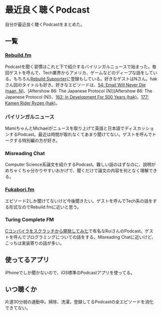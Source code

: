 # 最近良く聴くPodcast


自分が最近良く聴くPodcastをまとめた。

## 一覧

### [Rebuild.fm](http://rebuild.fm/)

Podcastを聞く習慣はこれと下で紹介するバイリンガルニュースで始まった。毎回ゲストを呼んで、Tech業界からアメリカ、ゲームなどのディープな話をしている。もちろん[Rebuild Supporter](https://rebuild.fm/supporter/)に登録もしている。好きなゲストはNさん。hakさん回のタイトルも好き。好きなエピソードは、[54: Email Will Never Die (naan, N)](https://rebuild.fm/54/)、[Aftershow 86: The Japanese Protocol (N)](Aftershow 86: The Japanese Protocol (N))、[162: In Development For 500 Years (hak)](https://rebuild.fm/162/)、[177: Kamen Rider Ryzen (hak)](https://rebuild.fm/177/)。

### バイリンガルニュース

MamiちゃんとMichaelがニュースを取り上げて英語と日本語でディスカッションするPodcast。最近は時間が取れなくてあまり聞けてない。ゲストを呼んでトークする特別編の方が好き。

### Misreading Chat

Computer Science系論文を紹介するPodcast。難しい話のはずなのに、説明がめちゃくちゃ分かりやすいおかげで、聞くだけで論文の内容を何となく理解できる。

### [Fukabori.fm](http://fukabori.fm/)

エピソード2しか聞けてないけど今後聞きたい。ゲストを呼んでTech系の話をする形式なのでRebuild.fmに近いと思う。

### Turing Complete FM

[Cコンパイラをスクラッチから開発してみた](https://qiita.com/ruiu/items/4d471216b71ab48d8b74)で有名なRuiさんのPodcast。ゲストを呼んでプログラミングについての話をする。Misreading Chatに近いけど、こっちは実装寄りの話が多い。

## 使ってるアプリ

iPhoneでしか聞かないので、iOS標準のPodcastアプリを使ってる。

## いつ聴くか

片道30分弱の通勤中。掃除、洗濯。登録してるPodcastの全エピソードを消化できてない。
